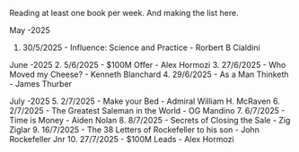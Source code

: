 Reading at least one book per week.
And making the list here.

May -2025
1. 30/5/2025  - Influence: Science and Practice - Rorbert B Cialdini

June -2025
2. 5/6/2025 - $100M Offer - Alex Hormozi
3. 27/6/2025 - Who Moved my Cheese? - Kenneth Blanchard
4. 29/6/2025 - As a Man Thinketh - James Thurber

July -2025
5. 2/7/2025 - Make your Bed - Admiral William H. McRaven
6. 2/7/2025 - The Greatest Saleman in the World - OG Mandino
7. 6/7/2025 - Time is Money - Aiden Nolan
8. 8/7/2025 - Secrets of Closing the Sale - Zig Ziglar
9. 16/7/2025 - The 38 Letters of Rockefeller to his son - John Rockefeller Jnr
10. 27/7/2025 - $100M Leads - Alex Hormozi
